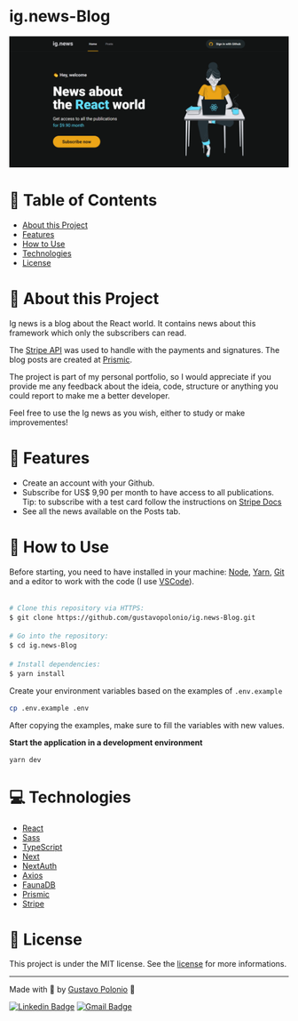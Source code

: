 # ig.news-Blog

<p align="center">
   <img src="https://github.com/gustavopolonio/ig.news-Blog/blob/main/.github/web.png" width="760"/>
</p>

# :pushpin: Table of Contents
* [About this Project](#book-about-this-project)
* [Features](#rocket-features)
* [How to Use](#construction_worker-how-to-use)
* [Technologies](#computer-technologies)
* [License](#closed_book-license)

# :book: About this Project

Ig news is a blog about the React world. It contains news about this framework which only the subscribers can read.

The [Stripe API](https://stripe.com/docs/api) was used to handle with the payments and signatures. The blog posts are created at [Prismic](https://prismic.io/).

The project is part of my personal portfolio, so I would appreciate if you provide me any feedback about the ideia, code, structure or anything you could report 
to make me a better developer.

Feel free to use the Ig news as you wish, either to study or make improvementes!

# :rocket: Features
- Create an account with your Github.
- Subscribe for US$ 9,90 per month to have access to all publications. Tip: to subscribe with a test card follow the instructions on [Stripe Docs](https://stripe.com/docs/testing)
- See all the news available on the Posts tab.

# :construction_worker: How to Use

Before starting, you need to have installed in your machine: [Node](https://nodejs.org/en/download/), [Yarn](https://yarnpkg.com/), [Git](https://git-scm.com/) 
and a editor to work with the code (I use [VSCode](https://code.visualstudio.com/)).

```bash

# Clone this repository via HTTPS:
$ git clone https://github.com/gustavopolonio/ig.news-Blog.git

# Go into the repository:
$ cd ig.news-Blog

# Install dependencies:
$ yarn install

```

Create your environment variables based on the examples of `.env.example`

```bash
cp .env.example .env
```

After copying the examples, make sure to fill the variables with new values.

**Start the application in a development environment**

```bash
yarn dev
```

# :computer: Technologies

* [React](https://pt-br.reactjs.org/)
* [Sass](https://sass-lang.com/)
* [TypeScript](https://www.typescriptlang.org/)
* [Next](https://nextjs.org/)
* [NextAuth](https://next-auth.js.org/)
* [Axios](https://axios-http.com/)
* [FaunaDB](https://fauna.com/)
* [Prismic](https://prismic.io/)
* [Stripe](https://stripe.com/br)

# :closed_book: License

This project is under the MIT license. See the [license](https://github.com/gustavopolonio/ig.news-Blog/blob/main/LICENSE) for more informations.

---

Made with :green_heart: by [Gustavo Polonio](https://github.com/gustavopolonio) 🚀

[![Linkedin Badge](https://img.shields.io/badge/-Gustavo-blue?style=flat-square&logo=Linkedin&logoColor=white&link=https://www.linkedin.com/in/gustavo-polonio-04b77a169/)](https://www.linkedin.com/in/gustavo-polonio-04b77a169/)
[![Gmail Badge](https://img.shields.io/badge/-gustavopolonio1@gmail.com-c14438?style=flat-square&logo=Gmail&logoColor=white&link=mailto:gustavopolonio1@gmail.com)](mailto:gustavopolonio1@gmail.com)
